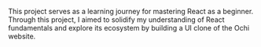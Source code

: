 This project serves as a learning journey for mastering React as a beginner.
Through this project, I aimed to solidify my understanding of React fundamentals and explore its ecosystem by building a UI clone of the Ochi website.
 
